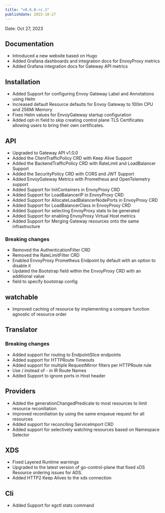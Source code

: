 ```yaml
---
title: "v0.6.0-rc.1"
publishdate: 2023-10-27
---
```


Date: Oct 27, 2023

## Documentation
- Introduced a new website based on Hugo
- Added Grafana dashboards and integration docs for EnvoyProxy metrics
- Added Grafana integration docs for Gateway API metrics

## Installation
- Added Support for configuring Envoy Gateway Label and Annotations using Helm
- Increased default Resource defaults for Envoy Gateway to 100m CPU and 256Mi Memory
- Fixes Helm values for EnvoyGateway startup configuration
- Added opt-in field to skip creating control plane TLS Certificates allowing users to bring their own certificates.

## API
- Upgraded to Gateway API v1.0.0
- Added the ClientTrafficPolicy CRD with Keep Alive Support
- Added the BackendTrafficPolicy CRD with RateLimit and LoadBalancer Support
- Added the SecurityPolicy CRD with CORS and JWT Support
- Added EnvoyGateway Metrics with Prometheus and OpenTelemetry support
- Added Support for InitContainers in EnvoyProxy CRD
- Added Support for LoadBalancerIP in EnvoyProxy CRD
- Added Support for AllocateLoadBalancerNodePorts in EnvoyProxy CRD
- Added Support for LoadBalancerClass in EnvoyProxy CRD
- Added Support for selecting EnvoyProxy stats to be generated
- Added Support for enabling EnvoyProxy Virtual Host metrics
- Added Support for Merging Gateway resources onto the same infrastructure

### Breaking changes
- Removed the AuthenticationFilter CRD
- Removed the RateLimitFilter CRD
- Enabled EnvoyProxy Prometheus Endpoint by default with an option to disable it
- Updated the Bootstrap field within the EnvoyProxy CRD with an additional value
- field to specify bootstrap config

## watchable
- Improved caching of resource by implementing a compare function agnostic of resource order

## Translator
### Breaking changes
- Added support for routing to EndpointSlice endpoints
- Added support for HTTPRoute Timeouts
- Added support for multiple RequestMirror filters per HTTPRoute rule
- Use / instead of - in IR Route Names
- Added Support to ignore ports in Host header

## Providers
- Added the generationChangedPredicate to most resources to limit resource reconiliation
- Improved reconiliation by using the same enqueue request for all resources
- Added support for reconciling ServiceImport CRD
- Added support for selectively watching resources based on Namespace Selector

## XDS
- Fixed Layered Runtime warnings
- Upgraded to the latest version of go-control-plane that fixed xDS Resource ordering issues for ADS.
- Added HTTP2 Keep Alives to the xds connection

## Cli
- Added Support for egctl stats command

